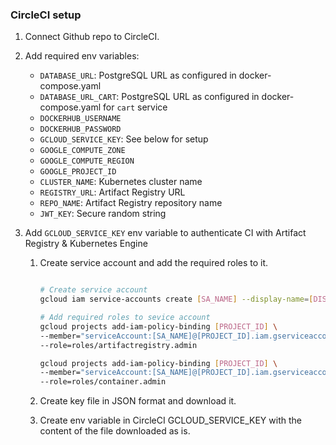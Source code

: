 ### CircleCI setup

1.  Connect Github repo to CircleCI.

2.  Add required env variables:

    - `DATABASE_URL`: PostgreSQL URL as configured in docker-compose.yaml
    - `DATABASE_URL_CART`: PostgreSQL URL as configured in docker-compose.yaml for `cart` service
    - `DOCKERHUB_USERNAME`
    - `DOCKERHUB_PASSWORD`
    - `GCLOUD_SERVICE_KEY`: See below for setup
    - `GOOGLE_COMPUTE_ZONE`
    - `GOOGLE_COMPUTE_REGION`
    - `GOOGLE_PROJECT_ID`
    - `CLUSTER_NAME`: Kubernetes cluster name
    - `REGISTRY_URL`: Artifact Registry URL
    - `REPO_NAME`: Artifact Registry repository name
    - `JWT_KEY`: Secure random string

3.  Add `GCLOUD_SERVICE_KEY` env variable to authenticate CI with Artifact Registry & Kubernetes Engine

    1. Create service account and add the required roles to it.

       ```bash

       # Create service account
       gcloud iam service-accounts create [SA_NAME] --display-name=[DISPLAY_NAME]

       # Add required roles to sevice account
       gcloud projects add-iam-policy-binding [PROJECT_ID] \
       --member="serviceAccount:[SA_NAME]@[PROJECT_ID].iam.gserviceaccount.com" \
       --role=roles/artifactregistry.admin

       gcloud projects add-iam-policy-binding [PROJECT_ID] \
       --member="serviceAccount:[SA_NAME]@[PROJECT_ID].iam.gserviceaccount.com" \
       --role=roles/container.admin
       ```

    2. Create key file in JSON format and download it.

    3. Create env variable in CircleCI GCLOUD_SERVICE_KEY with the content of the file downloaded as is.
